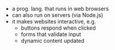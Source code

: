 - a prog. lang. that runs in web browsers
- can also run on servers (via Node.js)
- it makes websites interactive, e.g.
    - buttons respond when clicked
    - forms that validate input
    - dynamic content updated